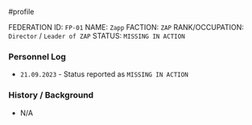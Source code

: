 #profile 

FEDERATION ID: `FP-01`
NAME: `Zapp`
FACTION: `ZAP`
RANK/OCCUPATION: `Director` / `Leader of ZAP`
STATUS: `MISSING IN ACTION`

### Personnel Log
- `21.09.2023` - Status reported as `MISSING IN ACTION`

### History / Background
- N/A
